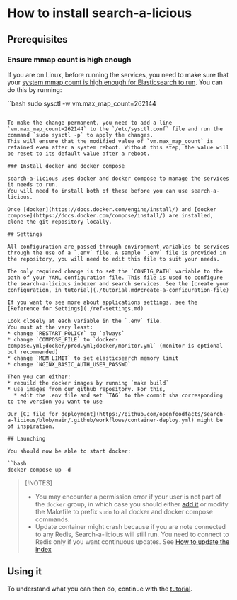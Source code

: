 # How to install search-a-licious

## Prerequisites

### Ensure mmap count is high enough

If you are on Linux, before running the services, you need to make sure that your [system mmap count is high enough for Elasticsearch to run](https://www.elastic.co/guide/en/elasticsearch/reference/current/vm-max-map-count.html). You can do this by running:

``bash
sudo sysctl -w vm.max_map_count=262144

```

To make the change permanent, you need to add a line `vm.max_map_count=262144` to the `/etc/sysctl.conf` file and run the command `sudo sysctl -p` to apply the changes.
This will ensure that the modified value of `vm.max_map_count` is retained even after a system reboot. Without this step, the value will be reset to its default value after a reboot.

### Install docker and docker compose

search-a-licious uses docker and docker compose to manage the services it needs to run.
You will need to install both of these before you can use search-a-licious.

Once [docker](https://docs.docker.com/engine/install/) and [docker compose](https://docs.docker.com/compose/install/) are installed, clone the git repository locally.

## Settings

All configuration are passed through environment variables to services through the use of a `.env` file. A sample `.env` file is provided in the repository, you will need to edit this file to suit your needs.

The only required change is to set the `CONFIG_PATH` variable to the path of your YAML configuration file. This file is used to configure the search-a-licious indexer and search services. See the [create your configuration, in tutorial](./tutorial.md#create-a-configuration-file)

If you want to see more about applications settings, see the [Reference for Settings](./ref-settings.md)

Look closely at each variable in the `.env` file.
You must at the very least:
* change `RESTART_POLICY` to `always`
* change `COMPOSE_FILE` to `docker-compose.yml;docker/prod.yml;docker/monitor.yml` (monitor is optional but recommended)
* change `MEM_LIMIT` to set elasticsearch memory limit
* change `NGINX_BASIC_AUTH_USER_PASSWD`

Then you can either:
* rebuild the docker images by running `make build`
* use images from our github repository. For this,
  * edit the .env file and set `TAG` to the commit sha corresponding to the version you want to use

Our [CI file for deployment](https://github.com/openfoodfacts/search-a-licious/blob/main/.github/workflows/container-deploy.yml) might be of inspiration.

## Launching

You should now be able to start docker:

``bash
docker compose up -d
```

> [!NOTES]
>
> - You may encounter a permission error if your user is not part of the `docker` group, in which case you should either [add it](https://docs.docker.com/engine/install/linux-postinstall/#manage-docker-as-a-non-root-user) or modify the Makefile to prefix `sudo` to all docker and docker compose commands.
> - Update container might crash because if you are note connected to any Redis, Search-a-licious will still run. You need to connect to Redis only if you want continuous updates. See [How to update the index](./how-to-update-index.md)

## Using it

To understand what you can then do, continue with the [tutorial](./tutorial.md).
